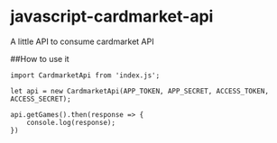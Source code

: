 # javascript-cardmarket-api
A little API to consume cardmarket API

##How to use it
```
import CardmarketApi from 'index.js'; 

let api = new CardmarketApi(APP_TOKEN, APP_SECRET, ACCESS_TOKEN, ACCESS_SECRET);

api.getGames().then(response => {
    console.log(response); 
})
```